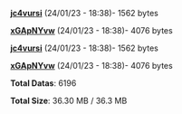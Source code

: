 [**jc4vursi**](/data/jc4vursi.txt) (24/01/23 - 18:38)- 1562 bytes

[**xGApNYvw**](/data/xGApNYvw.txt) (24/01/23 - 18:38)- 4076 bytes

[**jc4vursi**](/data/jc4vursi.txt) (24/01/23 - 18:38)- 1562 bytes

[**xGApNYvw**](/data/xGApNYvw.txt) (24/01/23 - 18:38)- 4076 bytes

**Total Datas**: 6196

**Total Size**: 36.30 MB / 36.3 MB